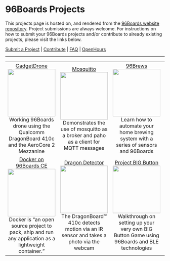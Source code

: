 # 96Boards Projects

This projects page is hosted on, and rendered from the [96Boards website repository](https://github.com/96boards/website/tree/master/96Boards.org/Projects). Project submissions are always welcome. For instructions on how to submit your 96Boards projects and/or contribute to already existing projects, please visit the links below.

[Submit a Project](SUBMIT.md) | [Contribute](CONTRIBUTE.md) | [FAQ](FAQ.md) | [OpenHours](http://www.96boards.org/openhours/)

***

<table align="center">
<tr>
    <td align="center"><a href="GadgetDrone/README.md">GadgetDrone</a><br><img src="https://github.com/96boards/website/blob/master/_96boards.org/Projects/GadgetDrone/Images/DroneKit_BOM.png?raw=true" data-canonical-src="https://github.com/96boards/website/blob/master/_96boards.org/Projects/GadgetDrone/Images/DroneKit_BOM.png?raw=true" width="150" height="150" /><br>Working 96Boards drone using the Qualcomm DragonBoard 410c and the AeroCore 2 Mezzanine </td>
    <td align="center"><a href="Mosquitto/README.md">Mosquitto</a><img src="https://github.com/96boards/website/blob/master/_96boards.org/Projects/Mosquitto/Images/MQTT_FrontPage.png?raw=true" data-canonical-src="https://github.com/96boards/website/blob/master/_96boards.org/Projects/Mosquitto/Images/MQTT_FrontPage.png?raw=true" width="150" height="150" /><br>Demonstrates the use of mosquitto as a broker and paho as a client for MQTT messages</td>
    <td align="center"><a href="96Brews/README.md">96Brews</a><br><img src="https://github.com/96boards/website/blob/master/_96boards.org/Projects/96Brews/Images/96Brews_FrontPage.png?raw=true" data-canonical-src="https://github.com/96boards/website/blob/master/_96boards.org/Projects/96Brews/Images/96Brews_FrontPage.png?raw=true" width="150" height="150" /><br>Learn how to automate your home brewing system with a series of sensors and 96Boards</td>
    <td align="center"><a href="KVM/README.md">KVM</a><br><img src="https://github.com/96boards/website/blob/master/_96boards.org/Projects/KVM/Images/KVM_FrontPage.png?raw=true" data-canonical-src="https://github.com/96boards/website/blob/master/_96boards.org/Projects/KVM/Images/KVM_FrontPage.png?raw=true" width="150" height="150" /><br>Virtualization infrastructure that turns the Linux kernel into a hypervisor</td>
</tr>
<tr>
    <td align="center"><a href="Docker96BoardsCE/README.md">Docker on 96Boards CE</a><br><img src="https://github.com/96boards/website/blob/master/_96boards.org/Projects/Docker96BoardsCE/Images/Docker_FrontPage.jpg?raw=true" data-canonical-src="https://github.com/96boards/website/blob/master/_96boards.org/Projects/Docker96BoardsCE/Images/Docker_FrontPage.jpg?raw=true" width="150" height="150" /><br>Docker is “an open source project to pack, ship and run any application as a lightweight container.” </td>
    <td align="center"><a href="DragonDetector/README.md">Dragon Detector</a><img src="https://github.com/96boards/website/blob/master/_96boards.org/Projects/DragonDetector/Images/DragonDetector_FrontPage.png?raw=true" data-canonical-src="https://github.com/96boards/website/blob/master/_96boards.org/Projects/DragonDetector/Images/DragonDetector_FrontPage.png?raw=true" width="150" height="150" /><br>The DragonBoard™ 410c detects motion via an IR sensor and takes a photo via the webcam</td>
    <td align="center"><a href="ProjectBIGButton/README.md">Project BIG Button</a><br><img src="https://github.com/96boards/website/blob/master/_96boards.org/Projects/ProjectBIGButton/Images/ProjectBIGButton_FrontPage.png?raw=true" data-canonical-src="https://github.com/96boards/website/blob/master/_96boards.org/Projects/ProjectBIGButton/Images/ProjectBIGButton_FrontPage.png?raw=true" width="150" height="150" /><br>Walkthrough on setting up your very own BIG Button Game using 96Boards and BLE technologies</td>
    <td align="center"><a href="SUBMIT.md">Submit your project!</a><br><img src="" data-canonical-src="" width="150" height="150" /><br>Your project can be featured here! Simply click the "Submit your project!" link above</td>
</tr>
</table>

